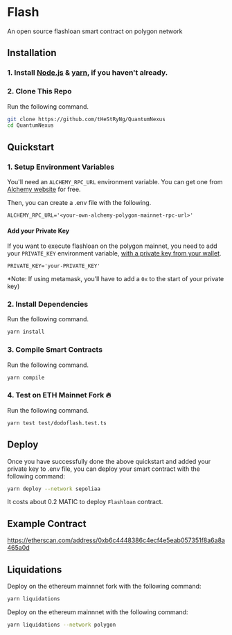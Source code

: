 # Flash

An open source flashloan smart contract on polygon network

## Installation

### 1. Install [Node.js](https://nodejs.org/en/) & [yarn](https://classic.yarnpkg.com/en/docs/install/#windows-stable), if you haven't already.

### 2. Clone This Repo

Run the following command.

```bash
git clone https://github.com/tHeStRyNg/QuantumNexus
cd QuantumNexus
```

## Quickstart

### 1. Setup Environment Variables

You'll need an `ALCHEMY_RPC_URL` environment variable. You can get one from [Alchemy website](https://alchemy.com/?r=33851811-6ecf-40c3-a36d-d0452dda8634) for free.

Then, you can create a .env file with the following.

```
ALCHEMY_RPC_URL='<your-own-alchemy-polygon-mainnet-rpc-url>'
```

#### Add your Private Key

If you want to execute flashloan on the polygon mainnet, you need to add your `PRIVATE_KEY` environment variable, [with a private key from your wallet](https://metamask.zendesk.com/hc/en-us/articles/360015289632-How-to-Export-an-Account-Private-Key).

```
PRIVATE_KEY='your-PRIVATE_KEY'
```

\*Note: If using metamask, you'll have to add a `0x` to the start of your private key)

### 2. Install Dependencies

Run the following command.

```bash
yarn install
```

### 3. Compile Smart Contracts

Run the following command.

```bash
yarn compile
```

### 4. Test on ETH Mainnet Fork 🔥

Run the following command.

```bash
yarn test test/dodoflash.test.ts
```

## Deploy

Once you have successfully done the above quickstart and added your private key to .env file, you can deploy your smart contract with the following command:

```bash
yarn deploy --network sepoliaa
```

It costs about 0.2 MATIC to deploy `Flashloan` contract.

## Example Contract

https://etherscan.com/address/0xb6c4448386c4ecf4e5eab057351f8a6a8a465a0d

## Liquidations

Deploy on the ethereum mainnnet fork with the following command:

```bash
yarn liquidations
```

Deploy on the ethereum mainnnet with the following command:

```bash
yarn liquidations --network polygon
```
